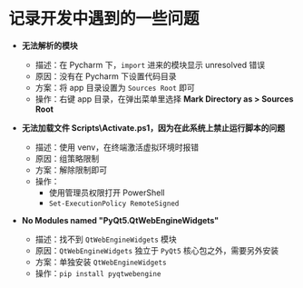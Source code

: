# 记录开发中遇到的一些问题

- **无法解析的模块**
  - 描述：在 Pycharm 下，`import` 进来的模块显示 unresolved 错误
  - 原因：没有在 Pycharm 下设置代码目录
  - 方案：将 app 目录设置为 `Sources Root` 即可
  - 操作：右键 app 目录，在弹出菜单里选择 **Mark Directory as > Sources Root**

- **无法加载文件 Scripts\Activate.ps1，因为在此系统上禁止运行脚本的问题**
  - 描述：使用 venv，在终端激活虚拟环境时报错
  - 原因：组策略限制
  - 方案：解除限制即可
  - 操作：
    - 使用管理员权限打开 PowerShell
    - `Set-ExecutionPolicy RemoteSigned`

- **No Modules named "PyQt5.QtWebEngineWidgets"**
  - 描述：找不到 `QtWebEngineWidgets` 模块
  - 原因：`QtWebEngineWidgets` 独立于 `PyQt5` 核心包之外，需要另外安装
  - 方案：单独安装 `QtWebEngineWidgets`
  - 操作：`pip install pyqtwebengine`